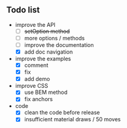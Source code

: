 ## Todo list

- improve the API
  - [ ] ~~setOption method~~
  - [ ] more options / methods
  - [ ] improve the documentation
  - [x] add doc navigation
- improve the examples
  - [x] comment
  - [x] fix
  - [x] add demo
- improve CSS
  - [x] use BEM method
  - [x] fix anchors
- code
  - [x] clean the code before release
  - [x] insufficient material draws / 50 moves
